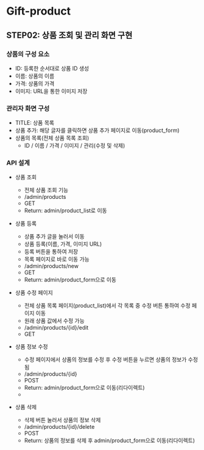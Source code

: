 # Gift-product
## STEP02: 상품 조회 및 관리 화면 구현

### 상품의 구성 요소
- ID: 등록한 순서대로 상품 ID 생성
- 이름: 상품의 이름
- 가격: 상품의 가격
- 이미지: URL을 통한 이미지 저장

### 관리자 화면 구성
- TITLE: 상품 목록
- 상품 추가: 해당 글자를 클릭하면 상품 추가 페이지로 이동(product_form)
- 상품의 목록(전체 상품 목록 조회)
  - ID / 이름 / 가격 / 이미지 / 관리(수정 및 삭제)

### API 설계
- 상품 조회
  - 전체 상품 조회 기능
  - /admin/products
  - GET
  - Return: admin/product_list로 이동
- 상품 등록
  - 상품 추가 글을 눌러서 이동
  - 상품 등록(이름, 가격, 이미지 URL)
  - 등록 버튼을 통하여 저장
  - 목록 페이지로 바로 이동 가능
  - /admin/products/new
  - GET
  - Return: admin/product_form으로 이동

- 상품 수정 페이지
  - 전체 상품 목록 페이지(product_list)에서 각 목록 중 수정 버튼 통하여 수정 페이지 이동
  - 원래 상품 값에서 수정 가능
  - /admin/products/{id}/edit
  - GET

- 상품 정보 수정
  - 수정 페이지에서 상품의 정보를 수정 후 수정 버튼을 누르면 상품의 정보가 수정됨
  - /admin/products/{id}
  - POST
  - Return: admin/product_form으로 이동(리다이렉트)
  - 
- 상품 삭제
  - 삭제 버튼 눌러서 상품의 정보 삭제
  - /admin/products/{id}/delete
  - POST
  - Return: 상품의 정보를 삭제 후 admin/product_form으로 이동(리다이렉트)